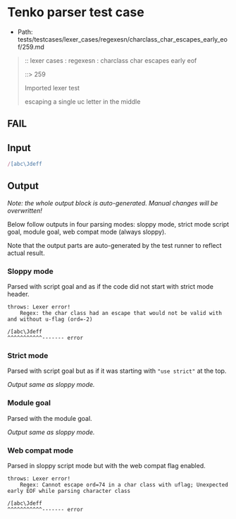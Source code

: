 # Tenko parser test case

- Path: tests/testcases/lexer_cases/regexesn/charclass_char_escapes_early_eof/259.md

> :: lexer cases : regexesn : charclass char escapes early eof
>
> ::> 259
>
> Imported lexer test
>
> escaping a single uc letter in the middle

## FAIL

## Input

`````js
/[abc\Jdeff
`````

## Output

_Note: the whole output block is auto-generated. Manual changes will be overwritten!_

Below follow outputs in four parsing modes: sloppy mode, strict mode script goal, module goal, web compat mode (always sloppy).

Note that the output parts are auto-generated by the test runner to reflect actual result.

### Sloppy mode

Parsed with script goal and as if the code did not start with strict mode header.

`````
throws: Lexer error!
    Regex: the char class had an escape that would not be valid with and without u-flag (ord=-2)

/[abc\Jdeff
^^^^^^^^^^^------- error
`````

### Strict mode

Parsed with script goal but as if it was starting with `"use strict"` at the top.

_Output same as sloppy mode._

### Module goal

Parsed with the module goal.

_Output same as sloppy mode._

### Web compat mode

Parsed in sloppy script mode but with the web compat flag enabled.

`````
throws: Lexer error!
    Regex: Cannot escape ord=74 in a char class with uflag; Unexpected early EOF while parsing character class

/[abc\Jdeff
^^^^^^^^^^^------- error
`````

